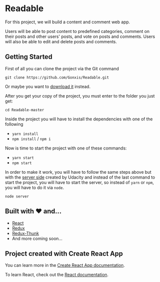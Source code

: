 # Readable

For this project, we will build a content and comment web app. 

Users will be able to post content to predefined categories, comment on their posts and other users' posts, and vote on posts and comments. Users will also be able to edit and delete posts and comments.

## Getting Started

First of all you can clone the project via the Git command

```
git clone https://github.com/Gonxis/Readable.git
```

Or maybe you want to [download it](https://github.com/Gonxis/Readable/archive/master.zip) instead.

After you get your copy of the project, you must enter to the folder you just get:

```
cd Readable-master
```

Inside the project you will have to install the dependencies with one of the following

* `yarn install`
* `npm install` / `npm i`

Now is time to start the project with one of these commands:

* `yarn start`
* `npm start`

In order to make it work, you will have to follow the same steps above but with the [server side](https://github.com/udacity/reactnd-project-readable-starter) created by Udacity and instead of the last command to start the project, you will have to start the server, so instead of `yarn` or `npm`, you will have to do it via `node`.

```
node server
```

## Built with ❤️ and...

* [React](https://es.reactjs.org/)
* [Redux](https://es.redux.js.org/)
* [Redux-Thunk](https://github.com/reduxjs/redux-thunk)
* And more coming soon...

## Project created with Create React App

You can learn more in the [Create React App documentation](https://facebook.github.io/create-react-app/docs/getting-started).

To learn React, check out the [React documentation](https://reactjs.org/).